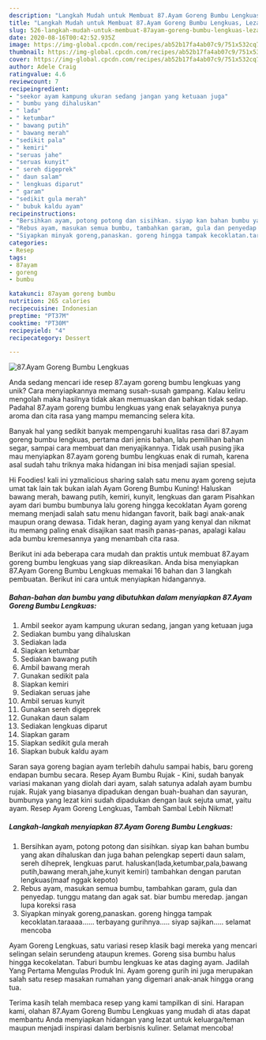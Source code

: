 ```yaml
---
description: "Langkah Mudah untuk Membuat 87.Ayam Goreng Bumbu Lengkuas, Lezat Sekali"
title: "Langkah Mudah untuk Membuat 87.Ayam Goreng Bumbu Lengkuas, Lezat Sekali"
slug: 526-langkah-mudah-untuk-membuat-87ayam-goreng-bumbu-lengkuas-lezat-sekali
date: 2020-08-16T00:42:52.935Z
image: https://img-global.cpcdn.com/recipes/ab52b17fa4ab07c9/751x532cq70/87ayam-goreng-bumbu-lengkuas-foto-resep-utama.jpg
thumbnail: https://img-global.cpcdn.com/recipes/ab52b17fa4ab07c9/751x532cq70/87ayam-goreng-bumbu-lengkuas-foto-resep-utama.jpg
cover: https://img-global.cpcdn.com/recipes/ab52b17fa4ab07c9/751x532cq70/87ayam-goreng-bumbu-lengkuas-foto-resep-utama.jpg
author: Adele Craig
ratingvalue: 4.6
reviewcount: 7
recipeingredient:
- "seekor ayam kampung ukuran sedang jangan yang ketuaan juga"
- " bumbu yang dihaluskan"
- " lada"
- " ketumbar"
- " bawang putih"
- " bawang merah"
- "sedikit pala"
- " kemiri"
- "seruas jahe"
- "seruas kunyit"
- " sereh digeprek"
- " daun salam"
- " lengkuas diparut"
- " garam"
- "sedikit gula merah"
- " bubuk kaldu ayam"
recipeinstructions:
- "Bersihkan ayam, potong potong dan sisihkan. siyap kan bahan bumbu yang akan dihaluskan dan juga bahan pelengkap seperti daun salam, sereh diheprek, lengkuas parut. haluskan(lada,ketumbar,pala,bawang putih,bawang merah,jahe,kunyit kemiri) tambahkan dengan parutan lengkuas(maaf nggak kepoto)"
- "Rebus ayam, masukan semua bumbu, tambahkan garam, gula dan penyedap. tunggu matang dan agak sat. biar bumbu meredap. jangan lupa koreksi rasa"
- "Siyapkan minyak goreng,panaskan. goreng hingga tampak kecoklatan.taraaaa...... terbayang gurihnya..... siyap sajikan..... selamat mencoba"
categories:
- Resep
tags:
- 87ayam
- goreng
- bumbu

katakunci: 87ayam goreng bumbu 
nutrition: 265 calories
recipecuisine: Indonesian
preptime: "PT37M"
cooktime: "PT30M"
recipeyield: "4"
recipecategory: Dessert

---
```



![87.Ayam Goreng Bumbu Lengkuas](https://img-global.cpcdn.com/recipes/ab52b17fa4ab07c9/751x532cq70/87ayam-goreng-bumbu-lengkuas-foto-resep-utama.jpg)

Anda sedang mencari ide resep 87.ayam goreng bumbu lengkuas yang unik? Cara menyiapkannya memang susah-susah gampang. Kalau keliru mengolah maka hasilnya tidak akan memuaskan dan bahkan tidak sedap. Padahal 87.ayam goreng bumbu lengkuas yang enak selayaknya punya aroma dan cita rasa yang mampu memancing selera kita.

Banyak hal yang sedikit banyak mempengaruhi kualitas rasa dari 87.ayam goreng bumbu lengkuas, pertama dari jenis bahan, lalu pemilihan bahan segar, sampai cara membuat dan menyajikannya. Tidak usah pusing jika mau menyiapkan 87.ayam goreng bumbu lengkuas enak di rumah, karena asal sudah tahu triknya maka hidangan ini bisa menjadi sajian spesial.

Hi Foodies! kali ini yzmalicious sharing salah satu menu ayam goreng sejuta umat tak lain tak bukan ialah Ayam Goreng Bumbu Kuning! Haluskan bawang merah, bawang putih, kemiri, kunyit, lengkuas dan garam Pisahkan ayam dari bumbu bumbunya lalu goreng hingga kecoklatan Ayam goreng memang menjadi salah satu menu hidangan favorit, baik bagi anak-anak maupun orang dewasa. Tidak heran, daging ayam yang kenyal dan nikmat itu memang paling enak disajikan saat masih panas-panas, apalagi kalau ada bumbu kremesannya yang menambah cita rasa.


Berikut ini ada beberapa cara mudah dan praktis untuk membuat 87.ayam goreng bumbu lengkuas yang siap dikreasikan. Anda bisa menyiapkan 87.Ayam Goreng Bumbu Lengkuas memakai 16 bahan dan 3 langkah pembuatan. Berikut ini cara untuk menyiapkan hidangannya.

<!--inarticleads1-->

##### Bahan-bahan dan bumbu yang dibutuhkan dalam menyiapkan 87.Ayam Goreng Bumbu Lengkuas:

1. Ambil seekor ayam kampung ukuran sedang, jangan yang ketuaan juga
1. Sediakan  bumbu yang dihaluskan
1. Sediakan  lada
1. Siapkan  ketumbar
1. Sediakan  bawang putih
1. Ambil  bawang merah
1. Gunakan sedikit pala
1. Siapkan  kemiri
1. Sediakan seruas jahe
1. Ambil seruas kunyit
1. Gunakan  sereh digeprek
1. Gunakan  daun salam
1. Sediakan  lengkuas diparut
1. Siapkan  garam
1. Siapkan sedikit gula merah
1. Siapkan  bubuk kaldu ayam


Saran saya goreng bagian ayam terlebih dahulu sampai habis, baru goreng endapan bumbu secara. Resep Ayam Bumbu Rujak - Kini, sudah banyak variasi makanan yang diolah dari ayam, salah satunya adalah ayam bumbu rujak. Rujak yang biasanya dipadukan dengan buah-buahan dan sayuran, bumbunya yang lezat kini sudah dipadukan dengan lauk sejuta umat, yaitu ayam. Resep Ayam Goreng Lengkuas, Tambah Sambal Lebih Nikmat! 

<!--inarticleads2-->

##### Langkah-langkah menyiapkan 87.Ayam Goreng Bumbu Lengkuas:

1. Bersihkan ayam, potong potong dan sisihkan. siyap kan bahan bumbu yang akan dihaluskan dan juga bahan pelengkap seperti daun salam, sereh diheprek, lengkuas parut. haluskan(lada,ketumbar,pala,bawang putih,bawang merah,jahe,kunyit kemiri) tambahkan dengan parutan lengkuas(maaf nggak kepoto)
1. Rebus ayam, masukan semua bumbu, tambahkan garam, gula dan penyedap. tunggu matang dan agak sat. biar bumbu meredap. jangan lupa koreksi rasa
1. Siyapkan minyak goreng,panaskan. goreng hingga tampak kecoklatan.taraaaa...... terbayang gurihnya..... siyap sajikan..... selamat mencoba


Ayam Goreng Lengkuas, satu variasi resep klasik bagi mereka yang mencari selingan selain serundeng ataupun kremes. Goreng sisa bumbu halus hingga kecokelatan. Taburi bumbu lengkuas ke atas daging ayam. Jadilah Yang Pertama Mengulas Produk Ini. Ayam goreng gurih ini juga merupakan salah satu resep masakan rumahan yang digemari anak-anak hingga orang tua. 

Terima kasih telah membaca resep yang kami tampilkan di sini. Harapan kami, olahan 87.Ayam Goreng Bumbu Lengkuas yang mudah di atas dapat membantu Anda menyiapkan hidangan yang lezat untuk keluarga/teman maupun menjadi inspirasi dalam berbisnis kuliner. Selamat mencoba!
